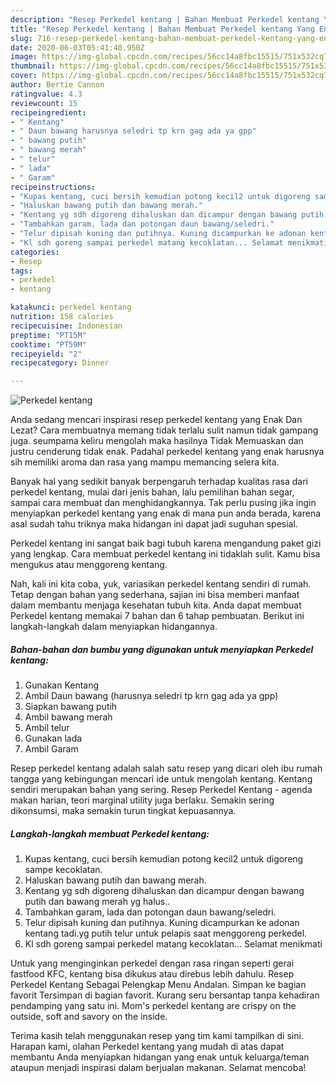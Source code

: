 ```yaml
---
description: "Resep Perkedel kentang | Bahan Membuat Perkedel kentang Yang Enak Banget"
title: "Resep Perkedel kentang | Bahan Membuat Perkedel kentang Yang Enak Banget"
slug: 716-resep-perkedel-kentang-bahan-membuat-perkedel-kentang-yang-enak-banget
date: 2020-06-03T05:41:40.950Z
image: https://img-global.cpcdn.com/recipes/56cc14a8fbc15515/751x532cq70/perkedel-kentang-foto-resep-utama.jpg
thumbnail: https://img-global.cpcdn.com/recipes/56cc14a8fbc15515/751x532cq70/perkedel-kentang-foto-resep-utama.jpg
cover: https://img-global.cpcdn.com/recipes/56cc14a8fbc15515/751x532cq70/perkedel-kentang-foto-resep-utama.jpg
author: Bertie Cannon
ratingvalue: 4.3
reviewcount: 15
recipeingredient:
- " Kentang"
- " Daun bawang harusnya seledri tp krn gag ada ya gpp"
- " bawang putih"
- " bawang merah"
- " telur"
- " lada"
- " Garam"
recipeinstructions:
- "Kupas kentang, cuci bersih kemudian potong kecil2 untuk digoreng sampe kecoklatan."
- "Haluskan bawang putih dan bawang merah."
- "Kentang yg sdh digoreng dihaluskan dan dicampur dengan bawang putih dan bawang merah yg halus.."
- "Tambahkan garam, lada dan potongan daun bawang/seledri."
- "Telur dipisah kuning dan putihnya. Kuning dicampurkan ke adonan kentang tadi.yg putih telur untuk pelapis saat menggoreng perkedel."
- "Kl sdh goreng sampai perkedel matang kecoklatan... Selamat menikmati"
categories:
- Resep
tags:
- perkedel
- kentang

katakunci: perkedel kentang 
nutrition: 158 calories
recipecuisine: Indonesian
preptime: "PT15M"
cooktime: "PT59M"
recipeyield: "2"
recipecategory: Dinner

---
```



![Perkedel kentang](https://img-global.cpcdn.com/recipes/56cc14a8fbc15515/751x532cq70/perkedel-kentang-foto-resep-utama.jpg)

Anda sedang mencari inspirasi resep perkedel kentang yang Enak Dan Lezat? Cara membuatnya memang tidak terlalu sulit namun tidak gampang juga. seumpama keliru mengolah maka hasilnya Tidak Memuaskan dan justru cenderung tidak enak. Padahal perkedel kentang yang enak harusnya sih memiliki aroma dan rasa yang mampu memancing selera kita.

Banyak hal yang sedikit banyak berpengaruh terhadap kualitas rasa dari perkedel kentang, mulai dari jenis bahan, lalu pemilihan bahan segar, sampai cara membuat dan menghidangkannya. Tak perlu pusing jika ingin menyiapkan perkedel kentang yang enak di mana pun anda berada, karena asal sudah tahu triknya maka hidangan ini dapat jadi suguhan spesial.

Perkedel kentang ini sangat baik bagi tubuh karena mengandung paket gizi yang lengkap. Cara membuat perkedel kentang ini tidaklah sulit. Kamu bisa mengukus atau menggoreng kentang.


Nah, kali ini kita coba, yuk, variasikan perkedel kentang sendiri di rumah. Tetap dengan bahan yang sederhana, sajian ini bisa memberi manfaat dalam membantu menjaga kesehatan tubuh kita. Anda dapat membuat Perkedel kentang memakai 7 bahan dan 6 tahap pembuatan. Berikut ini langkah-langkah dalam menyiapkan hidangannya.

<!--inarticleads1-->

##### Bahan-bahan dan bumbu yang digunakan untuk menyiapkan Perkedel kentang:

1. Gunakan  Kentang
1. Ambil  Daun bawang (harusnya seledri tp krn gag ada ya gpp)
1. Siapkan  bawang putih
1. Ambil  bawang merah
1. Ambil  telur
1. Gunakan  lada
1. Ambil  Garam


Resep perkedel kentang adalah salah satu resep yang dicari oleh ibu rumah tangga yang kebingungan mencari ide untuk mengolah kentang. Kentang sendiri merupakan bahan yang sering. Resep Perkedel Kentang - agenda makan harian, teori marginal utility juga berlaku. Semakin sering dikonsumsi, maka semakin turun tingkat kepuasannya. 

<!--inarticleads2-->

##### Langkah-langkah membuat Perkedel kentang:

1. Kupas kentang, cuci bersih kemudian potong kecil2 untuk digoreng sampe kecoklatan.
1. Haluskan bawang putih dan bawang merah.
1. Kentang yg sdh digoreng dihaluskan dan dicampur dengan bawang putih dan bawang merah yg halus..
1. Tambahkan garam, lada dan potongan daun bawang/seledri.
1. Telur dipisah kuning dan putihnya. Kuning dicampurkan ke adonan kentang tadi.yg putih telur untuk pelapis saat menggoreng perkedel.
1. Kl sdh goreng sampai perkedel matang kecoklatan... Selamat menikmati


Untuk yang menginginkan perkedel dengan rasa ringan seperti gerai fastfood KFC, kentang bisa dikukus atau direbus lebih dahulu. Resep Perkedel Kentang Sebagai Pelengkap Menu Andalan. Simpan ke bagian favorit Tersimpan di bagian favorit. Kurang seru bersantap tanpa kehadiran pendamping yang satu ini. Mom&#39;s perkedel kentang are crispy on the outside, soft and savory on the inside. 

Terima kasih telah menggunakan resep yang tim kami tampilkan di sini. Harapan kami, olahan Perkedel kentang yang mudah di atas dapat membantu Anda menyiapkan hidangan yang enak untuk keluarga/teman ataupun menjadi inspirasi dalam berjualan makanan. Selamat mencoba!
